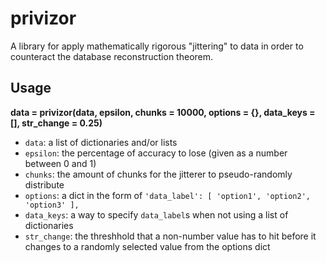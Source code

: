 # privizor
A library for apply mathematically rigorous "jittering" to data in order to counteract the database reconstruction theorem.

## Usage
**data = privizor(data, epsilon, chunks = 10000, options = {}, data_keys = [], str_change = 0.25)**

 - `data`: a list of dictionaries and/or lists
 - `epsilon`: the percentage of accuracy to lose (given as a number between 0 and 1)
 - `chunks`: the amount of chunks for the jitterer to pseudo-randomly distribute
 - `options`: a dict in the form of `'data_label': [ 'option1', 'option2', 'option3' ],`
 - `data_keys`: a way to specify `data_label`s when not using a list of dictionaries
 - `str_change`: the threshhold that a non-number value has to hit before it changes to a randomly selected value from the options dict
